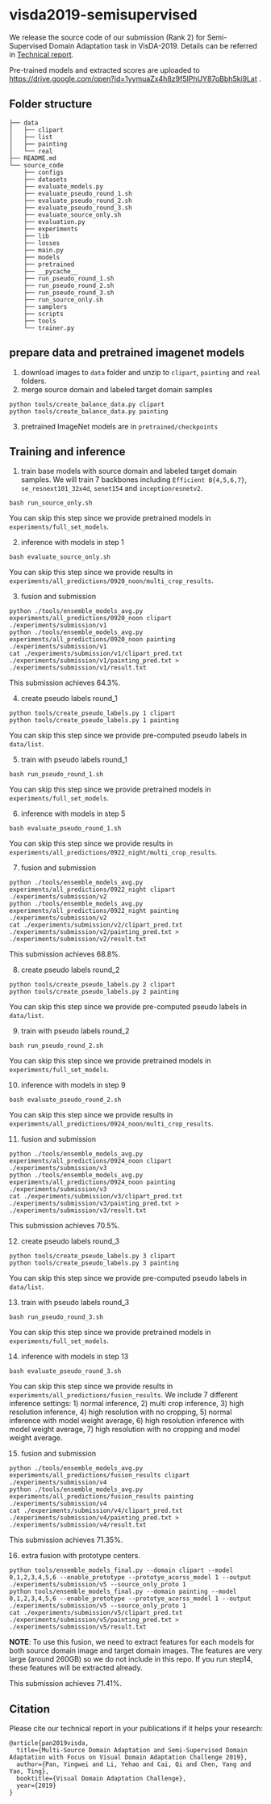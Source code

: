 # visda2019-semisupervised 
We release the source code of our submission (Rank 2) for Semi-Supervised Domain Adaptation task in VisDA-2019. Details can be referred in [Technical report](https://arxiv.org/pdf/1910.03548.pdf).

Pre-trained models and extracted scores are uploaded to https://drive.google.com/open?id=1yymuaZx4h8z9f5IPhUY87oBbh5ki9Lat .
## Folder structure
```
├── data
│   ├── clipart
│   ├── list
│   ├── painting
│   └── real
├── README.md
└── source_code
    ├── configs
    ├── datasets
    ├── evaluate_models.py
    ├── evaluate_pseudo_round_1.sh
    ├── evaluate_pseudo_round_2.sh
    ├── evaluate_pseudo_round_3.sh
    ├── evaluate_source_only.sh
    ├── evaluation.py
    ├── experiments
    ├── lib
    ├── losses
    ├── main.py
    ├── models
    ├── pretrained
    ├── __pycache__
    ├── run_pseudo_round_1.sh
    ├── run_pseudo_round_2.sh
    ├── run_pseudo_round_3.sh
    ├── run_source_only.sh
    ├── samplers
    ├── scripts
    ├── tools
    └── trainer.py
```

## prepare data and pretrained imagenet models
1. download images to `data` folder and unzip to `clipart`, `painting` and `real` folders.
2. merge source domain and labeled target domain samples
``` 
python tools/create_balance_data.py clipart
python tools/create_balance_data.py painting
```
3. pretrained ImageNet models are in `pretrained/checkpoints`

## Training and inference
1. train base models with source domain and labeled target domain samples. We will train 7 backbones including `Efficient B{4,5,6,7}`, `se_resnext101_32x4d`, `senet154` and `inceptionresnetv2`.
```
bash run_source_only.sh
```
You can skip this step since we provide pretrained models in `experiments/full_set_models`.

2. inference with models in step 1
```
bash evaluate_source_only.sh
```
You can skip this step since we provide results in `experiments/all_predictions/0920_noon/multi_crop_results`.

3. fusion and submission
```
python ./tools/ensemble_models_avg.py experiments/all_predictions/0920_noon clipart ./experiments/submission/v1
python ./tools/ensemble_models_avg.py experiments/all_predictions/0920_noon painting ./experiments/submission/v1
cat ./experiments/submission/v1/clipart_pred.txt ./experiments/submission/v1/painting_pred.txt > ./experiments/submission/v1/result.txt
```
This submission achieves 64.3%.

4. create pseudo labels round_1
```
python tools/create_pseudo_labels.py 1 clipart
python tools/create_pseudo_labels.py 1 painting
```
You can skip this step since we provide pre-computed pseudo labels in `data/list`.

5. train with pseudo labels round_1

```
bash run_pseudo_round_1.sh
```
You can skip this step since we provide pretrained models in `experiments/full_set_models`.

6. inference with models in step 5
```
bash evaluate_pseudo_round_1.sh
```
You can skip this step since we provide results in `experiments/all_predictions/0922_night/multi_crop_results`.

7. fusion and submission
```
python ./tools/ensemble_models_avg.py experiments/all_predictions/0922_night clipart ./experiments/submission/v2
python ./tools/ensemble_models_avg.py experiments/all_predictions/0922_night painting ./experiments/submission/v2
cat ./experiments/submission/v2/clipart_pred.txt ./experiments/submission/v2/painting_pred.txt > ./experiments/submission/v2/result.txt
```
This submission achieves 68.8%.

8. create pseudo labels round_2
```
python tools/create_pseudo_labels.py 2 clipart
python tools/create_pseudo_labels.py 2 painting
```
You can skip this step since we provide pre-computed pseudo labels in `data/list`.

9. train with pseudo labels round_2

```
bash run_pseudo_round_2.sh
```
You can skip this step since we provide pretrained models in `experiments/full_set_models`.

10. inference with models in step 9
```
bash evaluate_pseudo_round_2.sh
```
You can skip this step since we provide results in `experiments/all_predictions/0924_noon/multi_crop_results`.

11. fusion and submission
```
python ./tools/ensemble_models_avg.py experiments/all_predictions/0924_noon clipart ./experiments/submission/v3
python ./tools/ensemble_models_avg.py experiments/all_predictions/0924_noon painting ./experiments/submission/v3
cat ./experiments/submission/v3/clipart_pred.txt ./experiments/submission/v3/painting_pred.txt > ./experiments/submission/v3/result.txt
```
This submission achieves 70.5%.

12. create pseudo labels round_3

```
python tools/create_pseudo_labels.py 3 clipart
python tools/create_pseudo_labels.py 3 painting
```
You can skip this step since we provide pre-computed pseudo labels in `data/list`.

13. train with pseudo labels round_3

```
bash run_pseudo_round_3.sh
```
You can skip this step since we provide pretrained models in `experiments/full_set_models`.

14. inference with models in step 13
```
bash evaluate_pseudo_round_3.sh
```
You can skip this step since we provide results in `experiments/all_predictions/fusion_results`. We include 7 different inference settings: 1) normal inference, 2) multi crop inference, 3) high resolution inference, 4) high resolution with no cropping, 5) normal inference with model weight average, 6) high resolution inference with model weight average, 7) high resolution with no cropping and model weight average.

15. fusion and submission
```
python ./tools/ensemble_models_avg.py experiments/all_predictions/fusion_results clipart ./experiments/submission/v4
python ./tools/ensemble_models_avg.py experiments/all_predictions/fusion_results painting ./experiments/submission/v4
cat ./experiments/submission/v4/clipart_pred.txt ./experiments/submission/v4/painting_pred.txt > ./experiments/submission/v4/result.txt
```
This submission achieves 71.35%.

16. extra fusion with prototype centers. 

```
python tools/ensemble_models_final.py --domain clipart --model 0,1,2,3,4,5,6 --enable_prototype --prototye_acorss_model 1 --output ./experiments/submission/v5 --source_only_proto 1
python tools/ensemble_models_final.py --domain painting --model 0,1,2,3,4,5,6 --enable_prototype --prototye_acorss_model 1 --output ./experiments/submission/v5 --source_only_proto 1
cat ./experiments/submission/v5/clipart_pred.txt ./experiments/submission/v5/painting_pred.txt > ./experiments/submission/v5/result.txt
```
**NOTE**: To use this fusion, we need to extract features for each models for both source domain image and target domain images. The features are very large (around 260GB) so we do not include in this repo. If you run step14, these features will be extracted already. 

This submission achieves 71.41%.

## Citation
Please cite our technical report in your publications if it helps your research:

```
@article{pan2019visda,
  title={Multi-Source Domain Adaptation and Semi-Supervised Domain Adaptation with Focus on Visual Domain Adaptation Challenge 2019},
  author={Pan, Yingwei and Li, Yehao and Cai, Qi and Chen, Yang and Yao, Ting},
  booktitle={Visual Domain Adaptation Challenge},
  year={2019}
}
```
